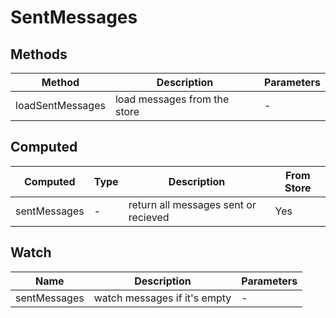 # SentMessages

## Methods

<!-- @vuese:SentMessages:methods:start -->
|Method|Description|Parameters|
|---|---|---|
|loadSentMessages|load messages from the store|-|

<!-- @vuese:SentMessages:methods:end -->


## Computed

<!-- @vuese:SentMessages:computed:start -->
|Computed|Type|Description|From Store|
|---|---|---|---|
|sentMessages|-|return all messages sent or recieved|Yes|

<!-- @vuese:SentMessages:computed:end -->


## Watch

<!-- @vuese:SentMessages:watch:start -->
|Name|Description|Parameters|
|---|---|---|
|sentMessages|watch messages if it's empty|-|

<!-- @vuese:SentMessages:watch:end -->


